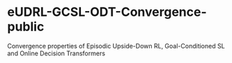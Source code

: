 # eUDRL-GCSL-ODT-Convergence-public
Convergence properties of Episodic Upside-Down RL, Goal-Conditioned SL and Online Decision Transformers
